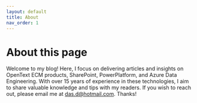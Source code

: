```yaml
---
layout: default
title: About
nav_order: 1
---
```


# About this page

<p> 

Welcome to my blog! Here, I focus on delivering articles and insights on OpenText ECM products, SharePoint, PowerPlatform, and Azure Data Engineering. With over 15 years of experience in these technologies, I aim to share valuable knowledge and tips with my readers. If you wish to reach out, please email me at <a href="mailto:das.d@hotmail.com">das.d@hotmail.com</a>. Thanks!

</p>